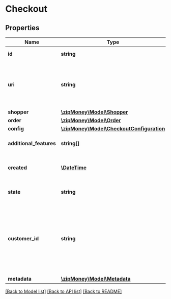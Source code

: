 # Checkout

## Properties
Name | Type | Description | Notes
------------ | ------------- | ------------- | -------------
**id** | **string** | The checkout id | 
**uri** | **string** | The uri to redirect the user to in order to approve this checkout. | 
**shopper** | [**\zipMoney\Model\Shopper**](Shopper.md) |  | [optional] 
**order** | [**\zipMoney\Model\Order**](Order.md) |  | [optional] 
**config** | [**\zipMoney\Model\CheckoutConfiguration**](CheckoutConfiguration.md) |  | [optional] 
**additional_features** | **string[]** | Specific checkout features | [optional] 
**created** | [**\DateTime**](\DateTime.md) | Date the checkout was created | 
**state** | **string** | Current state of the checkout | 
**customer_id** | **string** | The id of the customer who has approved this checkout request. Only present if approved. | [optional] 
**metadata** | [**\zipMoney\Model\Metadata**](Metadata.md) |  | [optional] 

[[Back to Model list]](../README.md#documentation-for-models) [[Back to API list]](../README.md#documentation-for-api-endpoints) [[Back to README]](../README.md)


